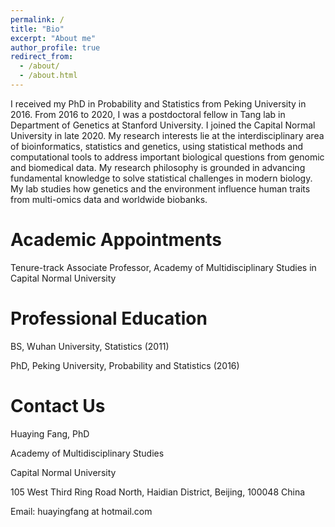 ```yaml
---
permalink: /
title: "Bio"
excerpt: "About me"
author_profile: true
redirect_from: 
  - /about/
  - /about.html
---
```


I received my PhD in Probability and Statistics from Peking University in 2016. From 2016 to 2020, I was a postdoctoral fellow in Tang lab in Department of Genetics at Stanford University. I joined the Capital Normal University in late 2020.  My research interests lie at the interdisciplinary area of bioinformatics, statistics and genetics, using statistical methods and computational tools to address important biological questions from genomic and biomedical data. My research philosophy is grounded in advancing fundamental knowledge to solve statistical challenges in modern biology. My lab studies how genetics and the environment influence human traits from multi-omics data and worldwide biobanks.

Academic Appointments
======
Tenure-track Associate Professor, Academy of Multidisciplinary Studies in Capital Normal University

Professional Education
======
BS, Wuhan University, Statistics (2011)

PhD, Peking University, Probability and Statistics (2016)

Contact Us
======
Huaying Fang, PhD

Academy of Multidisciplinary Studies

Capital Normal University

105 West Third Ring Road North, Haidian District, Beijing, 100048 China

Email: huayingfang at hotmail.com
